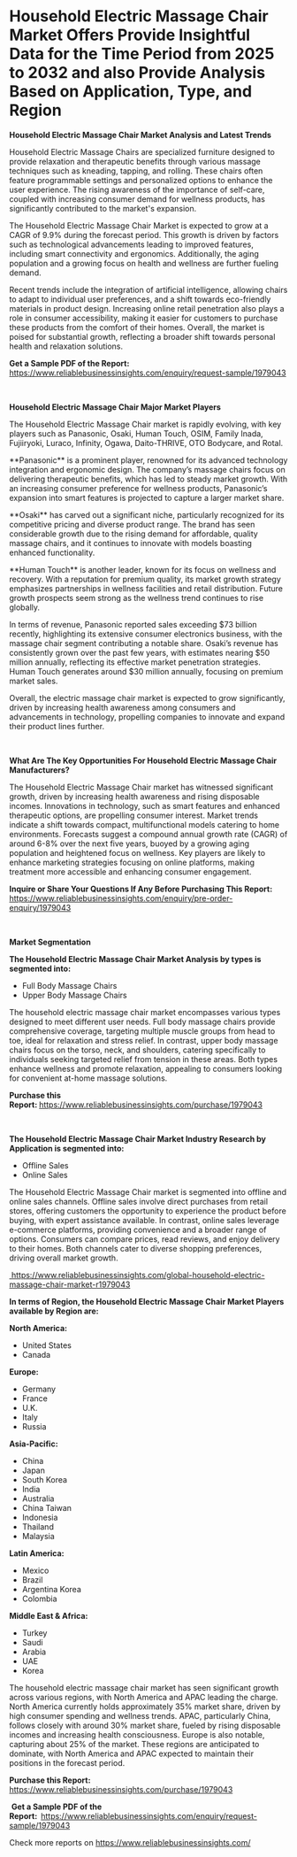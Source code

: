 <p><h1>Household Electric Massage Chair Market Offers Provide Insightful Data for the Time Period from 2025 to 2032 and also Provide Analysis Based on Application, Type, and Region</h1></p><p><strong>Household Electric Massage Chair Market Analysis and Latest Trends</strong></p>
<p><p>Household Electric Massage Chairs are specialized furniture designed to provide relaxation and therapeutic benefits through various massage techniques such as kneading, tapping, and rolling. These chairs often feature programmable settings and personalized options to enhance the user experience. The rising awareness of the importance of self-care, coupled with increasing consumer demand for wellness products, has significantly contributed to the market's expansion.</p><p>The Household Electric Massage Chair Market is expected to grow at a CAGR of 9.9% during the forecast period. This growth is driven by factors such as technological advancements leading to improved features, including smart connectivity and ergonomics. Additionally, the aging population and a growing focus on health and wellness are further fueling demand. </p><p>Recent trends include the integration of artificial intelligence, allowing chairs to adapt to individual user preferences, and a shift towards eco-friendly materials in product design. Increasing online retail penetration also plays a role in consumer accessibility, making it easier for customers to purchase these products from the comfort of their homes. Overall, the market is poised for substantial growth, reflecting a broader shift towards personal health and relaxation solutions.</p></p>
<p><strong>Get a Sample PDF of the Report:&nbsp;</strong> <a href="https://www.reliablebusinessinsights.com/enquiry/request-sample/1979043?utm_campaign=1106&utm_medium=2&utm_source=Github&utm_content=ia&utm_term=15012025&utm_id=household-electric-massage-chair">https://www.reliablebusinessinsights.com/enquiry/request-sample/1979043</a></p>
<p>&nbsp;</p>
<p><strong>Household Electric Massage Chair Major Market Players</strong></p>
<p><p>The Household Electric Massage Chair market is rapidly evolving, with key players such as Panasonic, Osaki, Human Touch, OSIM, Family Inada, Fujiiryoki, Luraco, Infinity, Ogawa, Daito-THRIVE, OTO Bodycare, and Rotal.</p><p>**Panasonic** is a prominent player, renowned for its advanced technology integration and ergonomic design. The company’s massage chairs focus on delivering therapeutic benefits, which has led to steady market growth. With an increasing consumer preference for wellness products, Panasonic’s expansion into smart features is projected to capture a larger market share.</p><p>**Osaki** has carved out a significant niche, particularly recognized for its competitive pricing and diverse product range. The brand has seen considerable growth due to the rising demand for affordable, quality massage chairs, and it continues to innovate with models boasting enhanced functionality.</p><p>**Human Touch** is another leader, known for its focus on wellness and recovery. With a reputation for premium quality, its market growth strategy emphasizes partnerships in wellness facilities and retail distribution. Future growth prospects seem strong as the wellness trend continues to rise globally.</p><p>In terms of revenue, Panasonic reported sales exceeding $73 billion recently, highlighting its extensive consumer electronics business, with the massage chair segment contributing a notable share. Osaki’s revenue has consistently grown over the past few years, with estimates nearing $50 million annually, reflecting its effective market penetration strategies. Human Touch generates around $30 million annually, focusing on premium market sales.</p><p>Overall, the electric massage chair market is expected to grow significantly, driven by increasing health awareness among consumers and advancements in technology, propelling companies to innovate and expand their product lines further.</p></p>
<p>&nbsp;</p>
<p><strong>What Are The Key Opportunities For Household Electric Massage Chair Manufacturers?</strong></p>
<p><p>The Household Electric Massage Chair market has witnessed significant growth, driven by increasing health awareness and rising disposable incomes. Innovations in technology, such as smart features and enhanced therapeutic options, are propelling consumer interest. Market trends indicate a shift towards compact, multifunctional models catering to home environments. Forecasts suggest a compound annual growth rate (CAGR) of around 6-8% over the next five years, buoyed by a growing aging population and heightened focus on wellness. Key players are likely to enhance marketing strategies focusing on online platforms, making treatment more accessible and enhancing consumer engagement.</p></p>
<p><strong>Inquire or Share Your Questions If Any Before Purchasing This Report:</strong> <a href="https://www.reliablebusinessinsights.com/enquiry/pre-order-enquiry/1979043?utm_campaign=1106&utm_medium=2&utm_source=Github&utm_content=ia&utm_term=15012025&utm_id=household-electric-massage-chair">https://www.reliablebusinessinsights.com/enquiry/pre-order-enquiry/1979043</a></p>
<p>&nbsp;</p>
<p><strong>Market Segmentation</strong></p>
<p><strong>The Household Electric Massage Chair Market Analysis by types is segmented into:</strong></p>
<p><ul><li>Full Body Massage Chairs</li><li>Upper Body Massage Chairs</li></ul></p>
<p><p>The household electric massage chair market encompasses various types designed to meet different user needs. Full body massage chairs provide comprehensive coverage, targeting multiple muscle groups from head to toe, ideal for relaxation and stress relief. In contrast, upper body massage chairs focus on the torso, neck, and shoulders, catering specifically to individuals seeking targeted relief from tension in these areas. Both types enhance wellness and promote relaxation, appealing to consumers looking for convenient at-home massage solutions.</p></p>
<p><strong>Purchase this Report:&nbsp;</strong><a href="https://www.reliablebusinessinsights.com/purchase/1979043?utm_campaign=1106&utm_medium=2&utm_source=Github&utm_content=ia&utm_term=15012025&utm_id=household-electric-massage-chair">https://www.reliablebusinessinsights.com/purchase/1979043</a></p>
<p>&nbsp;</p>
<p><strong>The Household Electric Massage Chair Market Industry Research by Application is segmented into:</strong></p>
<p><ul><li>Offline Sales</li><li>Online Sales</li></ul></p>
<p><p>The Household Electric Massage Chair market is segmented into offline and online sales channels. Offline sales involve direct purchases from retail stores, offering customers the opportunity to experience the product before buying, with expert assistance available. In contrast, online sales leverage e-commerce platforms, providing convenience and a broader range of options. Consumers can compare prices, read reviews, and enjoy delivery to their homes. Both channels cater to diverse shopping preferences, driving overall market growth.</p></p>
<p><a href="https://www.reliablebusinessinsights.com/global-household-electric-massage-chair-market-r1979043?utm_campaign=1106&utm_medium=2&utm_source=Github&utm_content=ia&utm_term=15012025&utm_id=household-electric-massage-chair">&nbsp;https://www.reliablebusinessinsights.com/global-household-electric-massage-chair-market-r1979043</a></p>
<p><strong>In terms of Region, the Household Electric Massage Chair Market Players available by Region are:</strong></p>
<p>
    <p> <strong> North America: </strong>
        <ul>
            <li>United States</li>
            <li>Canada</li>
        </ul>
        </p> 
    <p> <strong> Europe: </strong>
        <ul>
            <li>Germany</li>
            <li>France</li>
            <li>U.K.</li>
            <li>Italy</li>
            <li>Russia</li>
        </ul>
        </p> 
    <p> <strong> Asia-Pacific: </strong>
        <ul>
            <li>China</li>
            <li>Japan</li>
            <li>South Korea</li>
            <li>India</li>
            <li>Australia</li>
            <li>China Taiwan</li>
            <li>Indonesia</li>
            <li>Thailand</li>
            <li>Malaysia</li>
        </ul>
        </p> 
    <p> <strong> Latin America: </strong>
        <ul>
            <li>Mexico</li>
            <li>Brazil</li>
            <li>Argentina Korea</li>
            <li>Colombia</li>
        </ul>
        </p> 
    <p> <strong> Middle East & Africa: </strong>
        <ul>
            <li>Turkey</li>
            <li>Saudi</li>
            <li>Arabia</li>
            <li>UAE</li>
            <li>Korea</li>
        </ul>
    </p>
    </p>
<p><p>The household electric massage chair market has seen significant growth across various regions, with North America and APAC leading the charge. North America currently holds approximately 35% market share, driven by high consumer spending and wellness trends. APAC, particularly China, follows closely with around 30% market share, fueled by rising disposable incomes and increasing health consciousness. Europe is also notable, capturing about 25% of the market. These regions are anticipated to dominate, with North America and APAC expected to maintain their positions in the forecast period.</p></p>
<p><strong>Purchase this Report: </strong><a href="https://www.reliablebusinessinsights.com/purchase/1979043?utm_campaign=1106&utm_medium=2&utm_source=Github&utm_content=ia&utm_term=15012025&utm_id=household-electric-massage-chair">https://www.reliablebusinessinsights.com/purchase/1979043</a></p>
<p>&nbsp;<strong>Get a Sample PDF of the Report:&nbsp;&nbsp;</strong><a href="https://www.reliablebusinessinsights.com/enquiry/request-sample/1979043?utm_campaign=1106&utm_medium=2&utm_source=Github&utm_content=ia&utm_term=15012025&utm_id=household-electric-massage-chair">https://www.reliablebusinessinsights.com/enquiry/request-sample/1979043</a></p>
<p><strong></strong></p>
<p>Check more reports on <a href="https://www.reliablebusinessinsights.com/?utm_campaign=1106&utm_medium=2&utm_source=Github&utm_content=ia&utm_term=15012025&utm_id=household-electric-massage-chair">https://www.reliablebusinessinsights.com/</a></p>